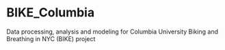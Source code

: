 # BIKE_Columbia
Data processing, analysis and modeling for Columbia University Biking and Breathing in NYC (BIKE) project
